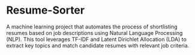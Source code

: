 # Resume-Sorter
A machine learning project that automates the process of shortlisting resumes based on job descriptions using Natural Language Processing (NLP). This tool leverages TF-IDF and Latent Dirichlet Allocation (LDA) to extract key topics and match candidate resumes with relevant job criteria.
